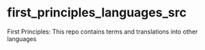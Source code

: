 # first_principles_languages_src
First Principles: This repo contains terms and translations into other languages
